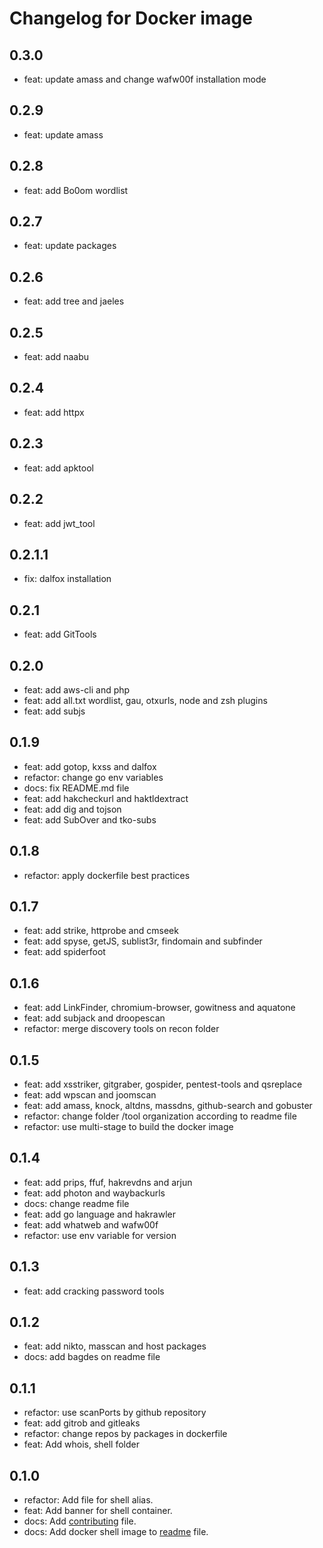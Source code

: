 # Changelog for Docker image
<!--LATEST=0.3.0-->

## 0.3.0

* feat: update amass and change wafw00f installation mode

## 0.2.9

* feat: update amass

## 0.2.8

* feat: add Bo0om wordlist

## 0.2.7

* feat: update packages

## 0.2.6

* feat: add tree and jaeles

## 0.2.5

* feat: add naabu

## 0.2.4

* feat: add httpx

## 0.2.3

* feat: add apktool

## 0.2.2

* feat: add jwt_tool

## 0.2.1.1

* fix: dalfox installation

## 0.2.1

* feat: add GitTools

## 0.2.0

* feat: add aws-cli and php
* feat: add all.txt wordlist, gau, otxurls, node and zsh plugins
* feat: add subjs

## 0.1.9

* feat: add gotop, kxss and dalfox
* refactor: change go env variables
* docs: fix README.md file
* feat: add hakcheckurl and haktldextract
* feat: add dig and tojson
* feat: add SubOver and tko-subs

## 0.1.8

* refactor: apply dockerfile best practices

## 0.1.7

* feat: add strike, httprobe and cmseek
* feat: add spyse, getJS, sublist3r, findomain and subfinder
* feat: add spiderfoot

## 0.1.6

* feat: add LinkFinder, chromium-browser, gowitness and aquatone
* feat: add subjack and droopescan
* refactor: merge discovery tools on recon folder

## 0.1.5

* feat: add xsstriker, gitgraber, gospider, pentest-tools and qsreplace
* feat: add wpscan and joomscan
* feat: add amass, knock, altdns, massdns, github-search and gobuster
* refactor: change folder /tool organization according to readme file
* refactor: use multi-stage to build the docker image

## 0.1.4

* feat: add prips, ffuf, hakrevdns and arjun
* feat: add photon and waybackurls
* docs: change readme file
* feat: add go language and hakrawler
* feat: add whatweb and wafw00f
* refactor: use env variable for version

## 0.1.3

* feat: add cracking password tools

## 0.1.2

* feat: add nikto, masscan and host packages
* docs: add bagdes on readme file

## 0.1.1

* refactor: use scanPorts by github repository
* feat: add gitrob and gitleaks
* refactor: change repos by packages in dockerfile
* feat: Add whois, shell folder

## 0.1.0

* refactor: Add file for shell alias.
* feat: Add banner for shell container.
* docs: Add [contributing](CONTRIBUTING.md) file.
* docs: Add docker shell image to [readme](README.md) file.

